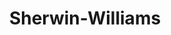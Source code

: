 ---
title: "Sherwin-Williams"
url: /trois-rivieres/sherwin-williams-boulevard-jean-xxiii/
shop: paint
---